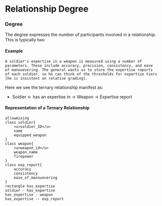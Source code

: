 # Relationship Degree
### Degree
The degree expresses the number of participants involved in a relationship. This is typically two

#### Example
```
A soldier's expertise in a weapon is measured using a number of parameters. These include accuracy, precision, consistency, and ease of manouevering. The general wants us to store the expertise reports of each soldier, so he can think of the thresholds for expertise tiers [he is insistent on relative grading].
```

Here we see the ternary relationship manifest as:

* Soldier <- has an expertise in -> Weapon
                                 -> Expertise report

#### Representation of a Ternary Relationship
```plantuml
allowmixing
class soldier{
	<u>soldier_ID</u>
	name
	equipped_weapon
}
class weapon{
	<u>weapon_id</u>
	weapon_name
	firepower
}
class exp_report{
	accuracy
	consistency
	ease_of_manouevering
}
rectangle has_expertise
soldier - has_expertise
has_expertise - weapon
has_expertise -- exp_report
```
